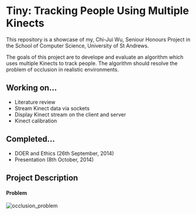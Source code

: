 Tiny: Tracking People Using Multiple Kinects
======

This repository is a showcase of my, Chi-Jui Wu, Seniour Honours Project in the School of Computer Science, University of St Andrews.

The goals of this project are to develope and evaluate an algorithm which uses multiple Kinects to track people. The algorithm should resolve the problem of occlusion in realistic environments.

## Working on...

* Literature review
* Stream Kinect data via sockets
* Display Kinect stream on the client and server
* Kinect calibration

## Completed...

* DOER and Ethics (26th September, 2014)
* Presentation (8th October, 2014)

## Project Description

#### Problem

![occlusion_problem](https://raw.githubusercontent.com/cjw-charleswu/Chaos/master/Deliverables/Presentation/occlusion.JPG)

